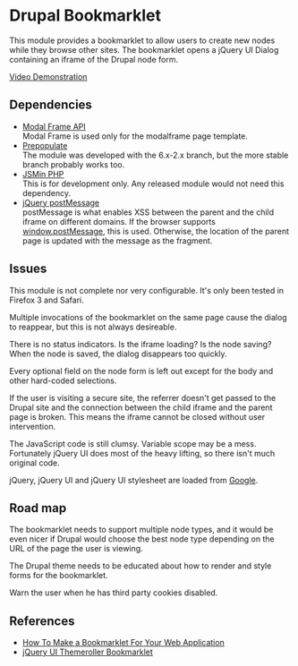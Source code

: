 Drupal Bookmarklet
==================

This module provides a bookmarklet to allow users to create new nodes while they browse other sites. The bookmarklet opens a jQuery UI Dialog containing an iframe of the Drupal node form.

[Video Demonstration](http://www.vimeo.com/10082728)

Dependencies
------------
* [Modal Frame API](http://drupal.org/project/modalframe)  
  Modal Frame is used only for the modalframe page template.
* [Prepopulate](http://drupal.org/project/prepopulate)  
  The module was developed with the 6.x-2.x branch, but the more stable branch probably works too.
* [JSMin PHP](http://github.com/rgrove/jsmin-php/)  
  This is for development only. Any released module would not need this dependency.
* [jQuery postMessage](http://github.com/cowboy/jquery-postmessage/)  
  postMessage is what enables XSS between the parent and the child iframe on different domains. If the browser supports [window.postMessage](https://developer.mozilla.org/en/DOM/window.postMessage), this is used. Otherwise, the location of the parent page is updated with the message as the fragment.

Issues
------
This module is not complete nor very configurable. It's only been tested in Firefox 3 and Safari.

Multiple invocations of the bookmarklet on the same page cause the dialog to reappear, but this is not always desireable.

There is no status indicators. Is the iframe loading? Is the node saving? When the node is saved, the dialog disappears too quickly.

Every optional field on the node form is left out except for the body and other hard-coded selections.

If the user is visiting a secure site, the referrer doesn't get passed to the Drupal site and the connection between the child iframe and the parent page is broken. This means the iframe cannot be closed without user intervention.

The JavaScript code is still clumsy. Variable scope may be a mess. Fortunately jQuery UI does most of the heavy lifting, so there isn't much original code.

jQuery, jQuery UI and jQuery UI stylesheet are loaded from [Google](http://code.google.com/apis/ajaxlibs/documentation/index.html).

Road map
--------
The bookmarklet needs to support multiple node types, and it would be even nicer if Drupal would choose the best node type depending on the URL of the page the user is viewing.

The Drupal theme needs to be educated about how to render and style forms for the bookmarklet.

Warn the user when he has third party cookies disabled.

References
----------
* [How To Make a Bookmarklet For Your Web Application](http://betterexplained.com/articles/how-to-make-a-bookmarklet-for-your-web-application/)
* [jQuery UI Themeroller Bookmarklet](http://jqueryui.com/themeroller/developertool/developertool.js.php)

